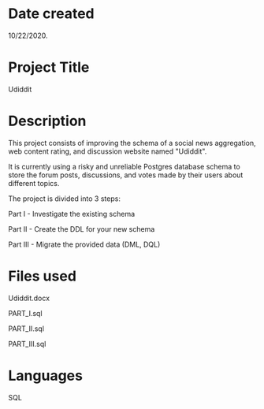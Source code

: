 
# Date created
10/22/2020.

# Project Title
Udiddit

# Description
This project consists of improving the schema of a social news aggregation, web content rating, and discussion website named "Udiddit".

It is currently using a risky and unreliable Postgres database schema to store the forum posts, discussions, and votes made by their users about different topics.





The project is divided into 3 steps:

Part I - Investigate the existing schema

Part II - Create the DDL for your new schema

Part III - Migrate the provided data (DML, DQL)

# Files used
Udiddit.docx

PART_I.sql

PART_II.sql

PART_III.sql

# Languages
SQL
